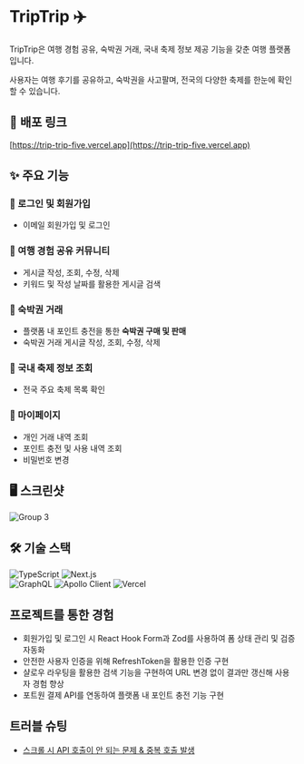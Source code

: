 # TripTrip ✈️
TripTrip은 여행 경험 공유, 숙박권 거래, 국내 축제 정보 제공 기능을 갖춘 여행 플랫폼입니다.

사용자는 여행 후기를 공유하고, 숙박권을 사고팔며, 전국의 다양한 축제를 한눈에 확인할 수 있습니다.

## 🔗 배포 링크
[https://trip-trip-five.vercel.app](https://trip-trip-five.vercel.app)
## ✨ 주요 기능

### 🔑 로그인 및 회원가입
- 이메일 회원가입 및 로그인

### 📝 여행 경험 공유 커뮤니티
- 게시글 작성, 조회, 수정, 삭제
- 키워드 및 작성 날짜를 활용한 게시글 검색

### 🏨 숙박권 거래
- 플랫폼 내 포인트 충전을 통한 **숙박권 구매 및 판매**
- 숙박권 거래 게시글 작성, 조회, 수정, 삭제

### 🎉 국내 축제 정보 조회
- 전국 주요 축제 목록 확인

### 🔖 마이페이지
- 개인 거래 내역 조회
- 포인트 충전 및 사용 내역 조회
- 비밀번호 변경

## 🖥 스크린샷
![Group 3](https://github.com/user-attachments/assets/fc3cccf8-15d4-4b67-9db2-af2375c75960)

## 🛠 기술 스택
![TypeScript](https://img.shields.io/badge/TypeScript-3178C6?logo=typescript&logoColor=white)
![Next.js](https://img.shields.io/badge/Next.js-000?logo=nextdotjs&logoColor=white)  
![GraphQL](https://img.shields.io/badge/GraphQL-E10098?logo=graphql&logoColor=white)
![Apollo Client](https://img.shields.io/badge/Apollo%20Client-311C87?logo=apollographql&logoColor=white)
![Vercel](https://img.shields.io/badge/Vercel-000?logo=vercel&logoColor=white)



## 프로젝트를 통한 경험
- 회원가입 및 로그인 시 React Hook Form과 Zod를 사용하여 폼 상태 관리 및 검증 자동화
- 안전한 사용자 인증을 위해 RefreshToken을 활용한 인증 구현
- 샬로우 라우팅을 활용한 검색 기능을 구현하여 URL 변경 없이 결과만 갱신해 사용자 경험 향상
- 포트원 결제 API를 연동하여 플랫폼 내 포인트 충전 기능 구현

## 트러블 슈팅
- [스크롤 시 API 호출이 안 되는 문제 & 중복 호출 발생](https://github.com/h0ngsik/TripTrip/pull/7#issue-2902228148)
